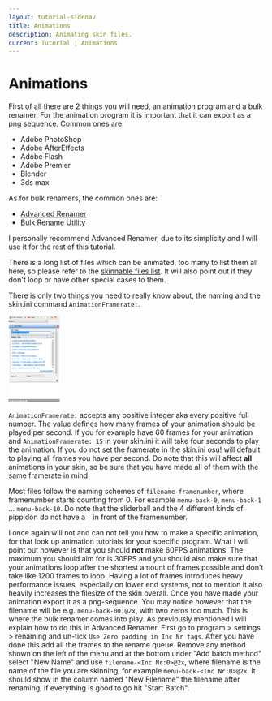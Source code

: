 ```yaml
---
layout: tutorial-sidenav
title: Animations
description: Animating skin files.
current: Tutorial | Animations
---
```


# Animations

First of all there are 2 things you will need, an animation program and a bulk renamer. For the animation program it is important that it can export as a png sequence. Common ones are:

-   Adobe PhotoShop
-   Adobe AfterEffects
-   Adobe Flash
-   Adobe Premier
-   Blender
-   3ds max

As for bulk renamers, the common ones are:

-   [Advanced Renamer](https://www.advancedrenamer.com/)
-   [Bulk Rename Utility](https://www.bulkrenameutility.co.uk/)

I personally recommend Advanced Renamer, due to its simplicity and I will use it for the rest of this tutorial.

There is a long list of files which can be animated, too many to list them all here, so please refer to the [skinnable files list](https://osu.ppy.sh/community/forums/topics/186787). It will also point out if they don't loop or have other special cases to them.

There is only two things you need to really know about, the naming and the skin.ini command `AnimationFramerate:`.

<img class="img-text-right" src="img/animations/advanced_renamer_preset.png" style="width: 20%; margin-bottom:0px;">

`AnimationFramerate:` accepts any positive integer aka every positive full number. The value defines how many frames of your animation should be played per second. If you for example have 60 frames for your animation and `AnimationFramerate: 15` in your skin.ini it will take four seconds to play the animation. If you do not set the framerate in the skin.ini osu! will default to playing all frames you have per second. Do note that this will affect **all** animations in your skin, so be sure that you have made all of them with the same framerate in mind.

Most files follow the naming schemes of `filename-framenumber`, where framenumber starts counting from 0. For example `menu-back-0`, `menu-back-1` ... `menu-back-10`. Do note that the sliderball and the 4 different kinds of pippidon do not have a `-` in front of the framenumber.

I once again will not and can not tell you how to make a specific animation, for that look up animation tutorials for your specific program. What I will point out however is that you should **not** make 60FPS animations. The maximum you should aim for is 30FPS and you should also make sure that your animations loop after the shortest amount of frames possible and don't take like 1200 frames to loop. Having a lot of frames introduces heavy performance issues, especially on lower end systems, not to mention it also heavily increases the filesize of the skin overall. Once you have made your animation export it as a png-sequence. You may notice however that the filename will be e.g. `menu-back-001@2x`, with two zeros too much. This is where the bulk renamer comes into play.
As previously mentioned I will explain how to do this in Advanced Renamer. First go to program > settings > renaming and un-tick `Use Zero padding in Inc Nr tags`. After you have done this add all the frames to the rename queue. Remove any method shown on the left of the menu and at the bottom under "Add batch method" select "New Name" and use `filename-<Inc Nr:0>@2x`, where filename is the name of the file you are skinning, for example `menu-back-<Inc Nr:0>@2x`. It should show in the column named "New Filename" the filename after renaming, if everything is good to go hit "Start Batch".
